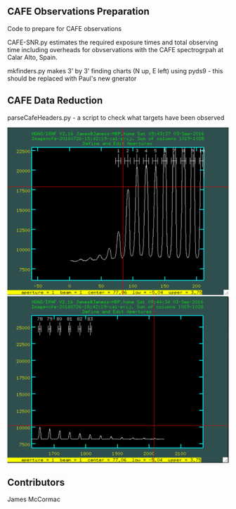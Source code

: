 CAFE Observations Preparation
-----------------------------

Code to prepare for CAFE observations

CAFE-SNR.py estimates the required exposure times and total
observing time including overheads for obvservations with the
CAFE spectrogrpah at Calar Alto, Spain.

mkfinders.py makes 3' by 3' finding charts (N up, E left)
using pyds9 - this should be replaced with Paul's new gnerator


CAFE Data Reduction
-------------------

parseCafeHeaders.py - a script to check what targets have been observed

![first orders](img/first_orders.png)
![last orders](img/last_orders.png)


Contributors
------------

James McCormac

